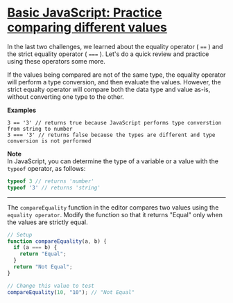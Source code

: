 # [Basic JavaScript: Practice comparing different values](https://learn.freecodecamp.org/javascript-algorithms-and-data-structures/basic-javascript/practice-comparing-different-values)

In the last two challenges, we learned about the equality operator ( `==` ) and the strict equality operator ( `===` ). Let's do a quick review and practice using these operators some more.

If the values being compared are not of the same type, the equality operator will perform a type conversion, and then evaluate the values. However, the strict equalty operator will compare both the data type and value as-is, without converting one type to the other.

**Examples**

```
3 == '3' // returns true because JavaScript performs type converstion from string to number
3 === '3' // returns false because the types are different and type conversion is not performed
```

**Note**  
In JavaScript, you can determine the type of a variable or a value with the `typeof` operator, as follows:

```js
typeof 3 // returns 'number'
typeof '3' // returns 'string'
```

---

The `compareEquality` function in the editor compares two values using the `equality operator`. Modify the function so that it returns "Equal" only when the values are strictly equal.

```js
// Setup
function compareEquality(a, b) {
  if (a === b) {
    return "Equal";
  }
  return "Not Equal";
}

// Change this value to test
compareEquality(10, "10"); // "Not Equal"
```
